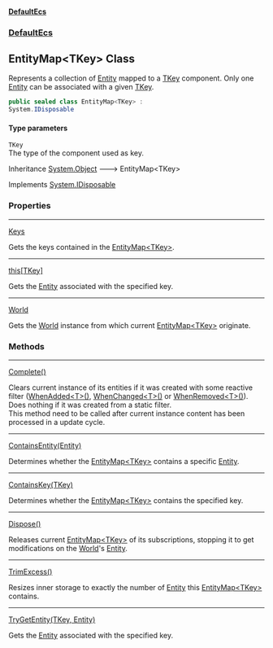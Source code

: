 #### [DefaultEcs](index.md 'index')
### [DefaultEcs](index.md#DefaultEcs 'DefaultEcs')
## EntityMap&lt;TKey&gt; Class
Represents a collection of [Entity](Entity.md 'DefaultEcs.Entity') mapped to a [TKey](EntityMap_TKey_.md#DefaultEcs_EntityMap_TKey__TKey 'DefaultEcs.EntityMap&lt;TKey&gt;.TKey') component. Only one [Entity](Entity.md 'DefaultEcs.Entity') can be associated with a given [TKey](EntityMap_TKey_.md#DefaultEcs_EntityMap_TKey__TKey 'DefaultEcs.EntityMap&lt;TKey&gt;.TKey').  
```csharp
public sealed class EntityMap<TKey> :
System.IDisposable
```
#### Type parameters
<a name='DefaultEcs_EntityMap_TKey__TKey'></a>
`TKey`  
The type of the component used as key.
  

Inheritance [System.Object](https://docs.microsoft.com/en-us/dotnet/api/System.Object 'System.Object') &#129106; EntityMap&lt;TKey&gt;  

Implements [System.IDisposable](https://docs.microsoft.com/en-us/dotnet/api/System.IDisposable 'System.IDisposable')  
### Properties

***
[Keys](EntityMap_TKey__Keys.md 'DefaultEcs.EntityMap&lt;TKey&gt;.Keys')

Gets the keys contained in the [EntityMap&lt;TKey&gt;](EntityMap_TKey_.md 'DefaultEcs.EntityMap&lt;TKey&gt;').  

***
[this[TKey]](EntityMap_TKey__this_TKey_.md 'DefaultEcs.EntityMap&lt;TKey&gt;.this[TKey]')

Gets the [Entity](Entity.md 'DefaultEcs.Entity') associated with the specified key.  

***
[World](EntityMap_TKey__World.md 'DefaultEcs.EntityMap&lt;TKey&gt;.World')

Gets the [World](World.md 'DefaultEcs.World') instance from which current [EntityMap&lt;TKey&gt;](EntityMap_TKey_.md 'DefaultEcs.EntityMap&lt;TKey&gt;') originate.  
### Methods

***
[Complete()](EntityMap_TKey__Complete().md 'DefaultEcs.EntityMap&lt;TKey&gt;.Complete()')

Clears current instance of its entities if it was created with some reactive filter ([WhenAdded&lt;T&gt;()](EntityQueryBuilder_WhenAdded_T_().md 'DefaultEcs.EntityQueryBuilder.WhenAdded&lt;T&gt;()'), [WhenChanged&lt;T&gt;()](EntityQueryBuilder_WhenChanged_T_().md 'DefaultEcs.EntityQueryBuilder.WhenChanged&lt;T&gt;()') or [WhenRemoved&lt;T&gt;()](EntityQueryBuilder_WhenRemoved_T_().md 'DefaultEcs.EntityQueryBuilder.WhenRemoved&lt;T&gt;()')).  
Does nothing if it was created from a static filter.  
This method need to be called after current instance content has been processed in a update cycle.  

***
[ContainsEntity(Entity)](EntityMap_TKey__ContainsEntity(Entity).md 'DefaultEcs.EntityMap&lt;TKey&gt;.ContainsEntity(DefaultEcs.Entity)')

Determines whether the [EntityMap&lt;TKey&gt;](EntityMap_TKey_.md 'DefaultEcs.EntityMap&lt;TKey&gt;') contains a specific [Entity](Entity.md 'DefaultEcs.Entity').  

***
[ContainsKey(TKey)](EntityMap_TKey__ContainsKey(TKey).md 'DefaultEcs.EntityMap&lt;TKey&gt;.ContainsKey(TKey)')

Determines whether the [EntityMap&lt;TKey&gt;](EntityMap_TKey_.md 'DefaultEcs.EntityMap&lt;TKey&gt;') contains the specified key.  

***
[Dispose()](EntityMap_TKey__Dispose().md 'DefaultEcs.EntityMap&lt;TKey&gt;.Dispose()')

Releases current [EntityMap&lt;TKey&gt;](EntityMap_TKey_.md 'DefaultEcs.EntityMap&lt;TKey&gt;') of its subscriptions, stopping it to get modifications on the [World](World.md 'DefaultEcs.World')'s [Entity](Entity.md 'DefaultEcs.Entity').  

***
[TrimExcess()](EntityMap_TKey__TrimExcess().md 'DefaultEcs.EntityMap&lt;TKey&gt;.TrimExcess()')

Resizes inner storage to exactly the number of [Entity](Entity.md 'DefaultEcs.Entity') this [EntityMap&lt;TKey&gt;](EntityMap_TKey_.md 'DefaultEcs.EntityMap&lt;TKey&gt;') contains.  

***
[TryGetEntity(TKey, Entity)](EntityMap_TKey__TryGetEntity(TKey_Entity).md 'DefaultEcs.EntityMap&lt;TKey&gt;.TryGetEntity(TKey, DefaultEcs.Entity)')

Gets the [Entity](Entity.md 'DefaultEcs.Entity') associated with the specified key.  
